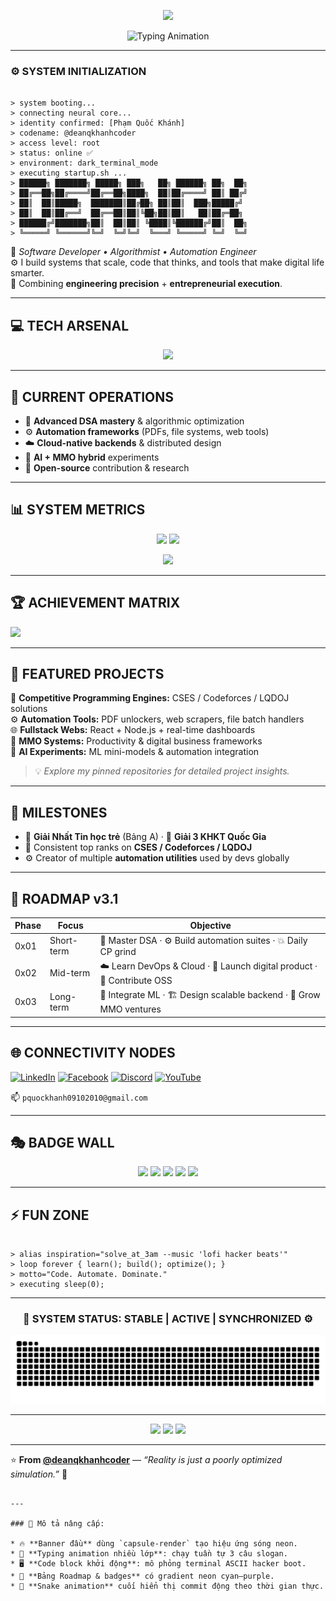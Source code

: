 <!-- ✦ ULTIMATE DARK CYBER README ✦ -->
<!-- Made by deanqkhanhcoder -->
<!-- Style: Hacker / Cyberpunk / Matrix aesthetic -->
<p align="center">
  <img src="https://capsule-render.vercel.app/api?type=waving&height=200&text=Phạm%20Quốc%20Khánh%20👾&fontAlignY=40&fontColor=00FFCC&color=0:0a0a0a,100:8f00ff&desc=@deanqkhanhcoder&descAlignY=65&descAlign=50"/>
</p>

<p align="center">
  <img src="https://readme-typing-svg.demolab.com?font=JetBrains+Mono&weight=700&size=20&duration=2000&pause=700&color=00FFCC&center=true&vCenter=true&width=700&lines=Software+Engineer+%7C+Competitive+Programmer+%7C+Automation+Architect;Building+Scalable+Systems+%E2%80%A2+Crafting+Intelligent+Tools;Think+Like+an+Engineer%2C+Act+Like+a+Hacker." alt="Typing Animation"/>
</p>

---

### ⚙️ SYSTEM INITIALIZATION
```

> system booting...
> connecting neural core...
> identity confirmed: [Phạm Quốc Khánh]
> codename: @deanqkhanhcoder
> access level: root
> status: online ✅
> environment: dark_terminal_mode
> executing startup.sh ...
> ██████╗ ███████╗ █████╗ ███╗   ██╗ ██████╗ ██╗  ██╗
> ██╔══██╗██╔════╝██╔══██╗████╗  ██║██╔════╝ ██║ ██╔╝
> ██║  ██║█████╗  ███████║██╔██╗ ██║██║  ███╗█████╔╝
> ██║  ██║██╔══╝  ██╔══██║██║╚██╗██║██║   ██║██╔═██╗
> ██████╔╝███████╗██║  ██║██║ ╚████║╚██████╔╝██║  ██╗
> ╚═════╝ ╚══════╝╚═╝  ╚═╝╚═╝  ╚═══╝ ╚═════╝ ╚═╝  ╚═╝

```

🧠 *Software Developer • Algorithmist • Automation Engineer*  
⚙️ I build systems that scale, code that thinks, and tools that make digital life smarter.  
💼 Combining **engineering precision** + **entrepreneurial execution**.

---

## 💻 TECH ARSENAL
<p align="center">
  <img src="https://skillicons.dev/icons?i=cpp,python,ts,react,nodejs,git,latex,bash,vscode&theme=dark" />
</p>

---

## 🔮 CURRENT OPERATIONS
- 🧠 **Advanced DSA mastery** & algorithmic optimization  
- ⚙️ **Automation frameworks** (PDFs, file systems, web tools)  
- ☁️ **Cloud-native backends** & distributed design  
- 🤖 **AI + MMO hybrid** experiments  
- 🧩 **Open-source** contribution & research  

---

## 📊 SYSTEM METRICS
<p align="center">
  <img src="https://github-readme-stats.vercel.app/api?username=deanqkhanhcoder&show_icons=true&theme=tokyonight&hide_border=true&count_private=true" height="160">
  <img src="https://github-readme-streak-stats.herokuapp.com?user=deanqkhanhcoder&theme=tokyonight&hide_border=true" height="160">
</p>

<p align="center">
  <img src="https://github-readme-stats.vercel.app/api/top-langs/?username=deanqkhanhcoder&theme=tokyonight&hide_border=true&layout=compact&langs_count=10" height="160">
</p>

---

## 🏆 ACHIEVEMENT MATRIX
![](https://github-profile-trophy.vercel.app/?username=deanqkhanhcoder&theme=matrix&no-frame=true&no-bg=true&margin-w=10)

---

## 🧩 FEATURED PROJECTS
🧠 **Competitive Programming Engines:** CSES / Codeforces / LQDOJ solutions  
⚙️ **Automation Tools:** PDF unlockers, web scrapers, file batch handlers  
🌐 **Fullstack Webs:** React + Node.js + real-time dashboards  
💼 **MMO Systems:** Productivity & digital business frameworks  
🧠 **AI Experiments:** ML mini-models & automation integration  

> 💡 *Explore my pinned repositories for detailed project insights.*

---

## 🏅 MILESTONES
- 🥇 **Giải Nhất Tin học trẻ** (Bảng A) · 🥉 **Giải 3 KHKT Quốc Gia**  
- 🧮 Consistent top ranks on **CSES / Codeforces / LQDOJ**  
- ⚙️ Creator of multiple **automation utilities** used by devs globally  

---

## 🧬 ROADMAP v3.1
| Phase | Focus | Objective |
|-------|--------|-----------|
| 0x01 | Short-term | 🧠 Master DSA · ⚙️ Build automation suites · 💥 Daily CP grind |
| 0x02 | Mid-term | ☁️ Learn DevOps & Cloud · 🚀 Launch digital product · 🧩 Contribute OSS |
| 0x03 | Long-term | 🧠 Integrate ML · 🏗️ Design scalable backend · 💼 Grow MMO ventures |

---

## 🌐 CONNECTIVITY NODES
[![LinkedIn](https://img.shields.io/badge/LinkedIn-0a0a0a?style=for-the-badge&logo=linkedin&logoColor=00FFCC)](https://linkedin.com/in/deanqkhanh)
[![Facebook](https://img.shields.io/badge/Facebook-0a0a0a?style=for-the-badge&logo=facebook&logoColor=00FFCC)](https://facebook.com/deanqkhanhcoder)
[![Discord](https://img.shields.io/badge/Discord-0a0a0a?style=for-the-badge&logo=discord&logoColor=00FFCC)](https://discord.com/users/tuitenpqk)
[![YouTube](https://img.shields.io/badge/YouTube-0a0a0a?style=for-the-badge&logo=youtube&logoColor=FF0066)](https://youtube.com/@deanqkhanh)

📫 `pquockhanh09102010@gmail.com`

---

## 🎭 BADGE WALL
<p align="center">
  <img src="https://img.shields.io/badge/Night_Owl_Coder-00FFCC?style=for-the-badge"/>
  <img src="https://img.shields.io/badge/Automation_Freak-8F00FF?style=for-the-badge"/>
  <img src="https://img.shields.io/badge/DSA_Addict-000000?style=for-the-badge"/>
  <img src="https://img.shields.io/badge/CyberMind-101010?style=for-the-badge"/>
  <img src="https://img.shields.io/badge/Hackathon_Survivor-1F1F1F?style=for-the-badge"/>
</p>

---

## ⚡ FUN ZONE
```

> alias inspiration="solve_at_3am --music 'lofi hacker beats'"
> loop forever { learn(); build(); optimize(); }
> motto="Code. Automate. Dominate."
> executing sleep(0);

```

---

<h3 align="center">🧠 SYSTEM STATUS: STABLE | ACTIVE | SYNCHRONIZED ⚙️</h3>

<p align="center">
  <img src="https://github.com/Platane/snk/raw/output/github-contribution-grid-snake-dark.svg" alt="snake animation" />
</p>

---

<p align="center">
  <img src="https://img.shields.io/badge/Version-v3.1-00FFCC?style=for-the-badge"/>
  <img src="https://img.shields.io/badge/Mode-Hacker-8F00FF?style=for-the-badge"/>
  <img src="https://img.shields.io/badge/Status-Online-brightgreen?style=for-the-badge"/>
</p>

---

⭐ **From [@deanqkhanhcoder](https://github.com/deanqkhanhcoder)** — *“Reality is just a poorly optimized simulation.”* 👾
```

---

### 🚀 Mô tả nâng cấp:

* 🔥 **Banner đầu** dùng `capsule-render` tạo hiệu ứng sóng neon.
* 🧠 **Typing animation nhiều lớp**: chạy tuần tự 3 câu slogan.
* 🖥 **Code block khởi động**: mô phỏng terminal ASCII hacker boot.
* 💾 **Bảng Roadmap & badges** có gradient neon cyan–purple.
* 🧬 **Snake animation** cuối hiển thị commit động theo thời gian thực.
